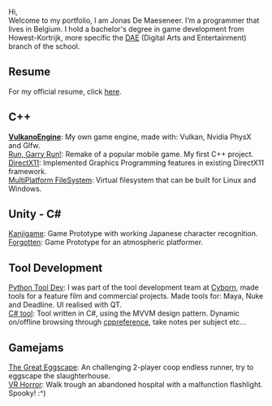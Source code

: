 Hi,  
Welcome to my portfolio, I am Jonas De Maeseneer.
I’m a programmer that lives in Belgium. I hold a bachelor's degree in game development from Howest-Kortrijk, more specific the [DAE](http://www.digitalartsandentertainment.be) (Digital Arts and Entertainment) branch of the school.  

## Resume
For my official resume, click [here](Media/Resume.pdf).

## C++
**[VulkanoEngine](VulkanoEngine)**: My own game engine, made with: Vulkan, Nvidia PhysX and Glfw.  
[Run, Garry Run!](Run%20Garry%2C%20Run!): Remake of a popular mobile game. My first C++ project.  
[DirectX11](DirectX11%20Framework): Implemented Graphics Programming features in existing DirectX11 framework.  
[MultiPlatform FileSystem](VirtualFileSystem): Virtual filesystem that can be built for Linux and Windows.  

## Unity - C\# 
[Kanjigame](KanjiGame): Game Prototype with working Japanese character recognition.  
[Forgotten](Forgotten): Game Prototype for an atmospheric platformer.  

## Tool Development
[Python Tool Dev](https://cyborn.be/): I was part of the tool development team at [Cyborn](https://cyborn.be/), made tools for a feature film and commercial projects. Made tools for: Maya, Nuke and Deadline. UI realised with QT.  
[C# tool](CSharpRefTool): Tool written in C#, using the MVVM design pattern. Dynamic on/offline browsing through [cppreference](cppreference.com), take notes per subject etc...  

## Gamejams
[The Great Eggscape](GameJams): An challenging 2-player coop endless runner, try to eggscape the slaughterhouse.  
[VR Horror](GameJams): Walk trough an abandoned hospital with a malfunction flashlight. Spooky! :^)

